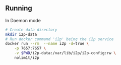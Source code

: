 
## Running

In Daemon mode

```bash
# Create data directory
mkdir i2p-data
# Run docker command 'i2p' being the i2p service
docker run --rm  --name i2p -d=true \
    -p 7657:7657 \
    -v $PWD/i2p-data:/var/lib/i2p/i2p-config:rw \
    nolim1t/i2p
```


